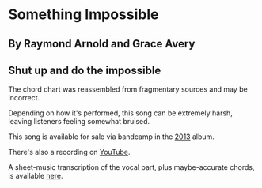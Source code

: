 # Something Impossible
## By Raymond Arnold and Grace Avery
## Shut up and do the impossible

The chord chart was reassembled from fragmentary sources and may be incorrect.

Depending on how it's performed, this song can be extremely harsh, leaving
listeners feeling somewhat bruised.

This song is available for sale via bandcamp in the [2013](https://humanistculture.bandcamp.com/album/brighter-than-today-a-secular-solstice) album.

There's also a recording on [YouTube](https://www.youtube.com/watch?v=T5AtuVC1BQc).

A sheet-music transcription of the vocal part, plus maybe-accurate chords, is available [here](../Something_Impossible-Vocals.pdf).

